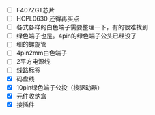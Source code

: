 - [ ] F407ZGT芯片
- [ ] HCPL0630 还得再买点
- [ ] 各式各样的白色端子需要整理一下，有的很难找到
- [ ] 绿色端子也是。4pin的绿色端子公头已经没了
- [ ] 细的螺旋管
- [ ] 4pin2mm白色端子
- [ ] 2平方电源线
- [ ] 线路标签
- [x] 码盘线
- [x] 10pin绿色端子公投（接驱动器）
- [x] 元件收纳盒
- [x] 接插件
